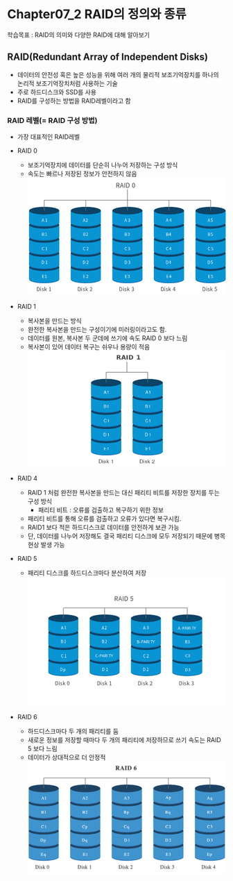 # Chapter07_2 RAID의 정의와 종류
학습목표 : RAID의 의미와 다양한 RAID에 대해 알아보기

## RAID(Redundant Array of Independent Disks)
- 데이터의 안전성 혹은 높은 성능을 위해 여러 개의 물리적 보조기억장치를 하나의 논리적 보조기억장치처럼 사용하는 기술
- 주로 하드디스크와 SSD를 사용
- RAID를 구성하는 방법을 RAID레벨이라고 함

### RAID 레벨(= RAID 구성 방법)
- 가장 대표적인 RAID레벨
- RAID 0
  - 보조기억장치에 데이터를 단순히 나누어 저장하는 구성 방식
  - 속도는 빠르나 저장된 정보가 안전하지 않음
      ![ex RAID0](./img/RAID0.jfif)
- RAID 1 
  - 복사본을 만드는 방식
  - 완전한 복사본을 만드는 구성이기에 미러링이라고도 함.
  - 데이터를 원본, 복사본 두 군데에 쓰기에 속도 RAID 0 보다 느림
  - 복사본이 있어 데이터 복구는 쉬우나 용량이 적음
      ![ex RAID1](./img/RAID1.jfif)
- RAID 4
  - RAID 1 처럼 완전한 복사본을 만드는 대신 패리티 비트를 저장한 장치를 두는 구성 방식
    - 패리티 비트 : 오류를 검출하고 복구하기 위한 정보
  - 패리티 비트를 통해 오류를 검출하고 오류가 있다면 복구시킴.
  - RAID1 보다 적은 하드디스크로 데이터를 안전하게 보관 가능
  - 단, 데이터를 나누어 저장해도 결국 패리티 디스크에 모두 저장되기 때문에 병목현상 발생 가능

- RAID 5
  - 패리티 디스크를 하드디스크마다 분산하여 저장
  ![ex RAID5](./img/RAID5.jfif)

- RAID 6
  - 하드디스크마다 두 개의 패리티를 둠
  - 새로운 정보를 저장할 때마다 두 개의 패리티에 저장하므로 쓰기 속도는 RAID 5 보다 느림
  - 데이터가 상대적으로 더 안정적
  ![ex RAID6](./img/RAID6.png)


